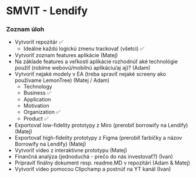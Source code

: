 # SMVIT - Lendify

### Zoznam úloh
- Vytvoriť repozitár ✅
   - Ideálne každú logickú zmenu trackovať (všetci) ✅
- Vytvoriť zoznam features aplikácie (Matej)
- Na základe features a veľkosti aplikácie rozhodnúť aké technológie použiť (robíme webovú/mobilnú aplikáciu/aj aj)? (Adam)
- Vytvoriť nejaké modely v EA (treba spraviť nejaké screeny ako používame LemonTree) (Matej / Adam)
  - Technology
  - Business ✅
  - Application
  - Motivation
  - Organization ✅
  - Product ✅
- Exportovať low-fidelity prototypy z Miro (prerobiť borrowify na Lendify) (Matej)
- Exportovať high-fidelity prototypy z Figma (prerobiť farbičky a názov Borrowify na Lendify) (Matej)
- Vytvoriť video z interaktívne prototypu (Matej)
- Finančná analýza (jednoduchá - prečo do nás investovať?) (Ivan)
- Pripraviť finálny dokument resp. readme.MD v repozitári (Adam & Matej)
- Vytvoriť video pomocou Clipchamp a postnúť na YT kanál (Ivan)
